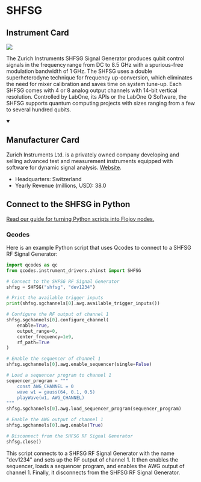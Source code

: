
# SHFSG

## Instrument Card

<img src="https://v5.airtableusercontent.com/v1/19/19/1691539200000/5h3yzshXJ6unE0NAFT-FOg/Tl8HgKNTFm7B8h3RFch_SHFQz3VxDZNYocdrvlmnnHDb58rEeHQHR3prUfi_owRBIscmCOh3fB5NdZg7RtFp0NZ2IQpownbO18EU3GXzyWjkc8KiYeP18ytFi-zUqlqm/94wrF1SuT1n1kPE9TeNjVMwURKRNBn5yUhm1UjVN3L0"/>
<p>The Zurich Instruments SHFSG Signal Generator produces qubit control signals in the frequency range from DC to 8.5 GHz with a spurious-free modulation bandwidth of 1 GHz. The SHFSG uses a double superheterodyne technique for frequency up-conversion, which eliminates the need for mixer calibration and saves time on system tune-up. Each SHFSG comes with 4 or 8 analog output channels with 14-bit vertical resolution. Controlled by LabOne, its APIs or the LabOne Q Software, the SHFSG supports quantum computing projects with sizes ranging from a few to several hundred qubits.</p>

<details open>
<summary><h2>Manufacturer Card</h2></summary>

Zurich Instruments Ltd. is a privately owned company developing and selling advanced test and measurement instruments equipped with software for dynamic signal analysis. <a href="https://www.zhinst.com/americas/en">Website</a>.

<ul>
  <li>Headquarters: Switzerland</li>
  <li>Yearly Revenue (millions, USD): 38.0</li>
</ul>
</details>

## Connect to the SHFSG in Python

[Read our guide for turning Python scripts into Flojoy nodes.](https://docs.flojoy.ai/custom-nodes/creating-custom-node/)


### Qcodes

Here is an example Python script that uses Qcodes to connect to a SHFSG RF Signal Generator:

```python
import qcodes as qc
from qcodes.instrument_drivers.zhinst import SHFSG

# Connect to the SHFSG RF Signal Generator
shfsg = SHFSG("shfsg", "dev1234")

# Print the available trigger inputs
print(shfsg.sgchannels[0].awg.available_trigger_inputs())

# Configure the RF output of channel 1
shfsg.sgchannels[0].configure_channel(
    enable=True,
    output_range=0,
    center_frequency=1e9,
    rf_path=True
)

# Enable the sequencer of channel 1
shfsg.sgchannels[0].awg.enable_sequencer(single=False)

# Load a sequencer program to channel 1
sequencer_program = """
    const AWG_CHANNEL = 0
    wave w1 = gauss(64, 0.1, 0.5)
    playWave(w1, AWG_CHANNEL)
"""
shfsg.sgchannels[0].awg.load_sequencer_program(sequencer_program)

# Enable the AWG output of channel 1
shfsg.sgchannels[0].awg.enable(True)

# Disconnect from the SHFSG RF Signal Generator
shfsg.close()
```

This script connects to a SHFSG RF Signal Generator with the name "dev1234" and sets up the RF output of channel 1. It then enables the sequencer, loads a sequencer program, and enables the AWG output of channel 1. Finally, it disconnects from the SHFSG RF Signal Generator.

